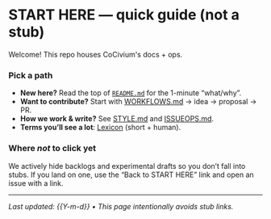 <!-- stub:off -->

# START HERE — quick guide (not a stub)

Welcome! This repo houses CoCivium's docs + ops.

### Pick a path
- **New here?** Read the top of [`README.md`](../README.md) for the 1-minute “what/why”.
- **Want to contribute?** Start with [WORKFLOWS.md](WORKFLOWS.md) → idea → proposal → PR.
- **How we work & write?** See [STYLE.md](STYLE.md) and [ISSUEOPS.md](ISSUEOPS.md).
- **Terms you’ll see a lot**: [Lexicon](lexicon/WORKFLOW_TERMS.md) (short + human).

### Where *not* to click yet
We actively hide backlogs and experimental drafts so you don’t fall into stubs.
If you land on one, use the “Back to START HERE” link and open an issue with a link.

---

_Last updated: {{Y-m-d}} • This page intentionally avoids stub links._
